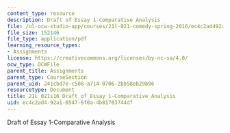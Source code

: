 ```yaml
---
content_type: resource
description: Draft of Essay 1-Comparative Analysis
file: /ol-ocw-studio-app/courses/21l-021-comedy-spring-2016/ec4c2ad492a165476f0a4b81703744df_21L_021s16_Draft_of_Essay_1-Comparative_Analysis.pdf
file_size: 152146
file_type: application/pdf
learning_resource_types:
- Assignments
license: https://creativecommons.org/licenses/by-nc-sa/4.0/
ocw_type: OCWFile
parent_title: Assignments
parent_type: CourseSection
parent_uid: 241cbd7e-c508-a714-0706-2bb58eb29b96
resourcetype: Document
title: 21L_021s16_Draft_of_Essay_1-Comparative_Analysis
uid: ec4c2ad4-92a1-6547-6f0a-4b81703744df
---
```

Draft of Essay 1-Comparative Analysis